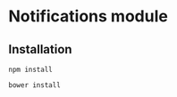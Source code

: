 Notifications module
====================

Installation
------------

  ```npm install```
  
  ```bower install```